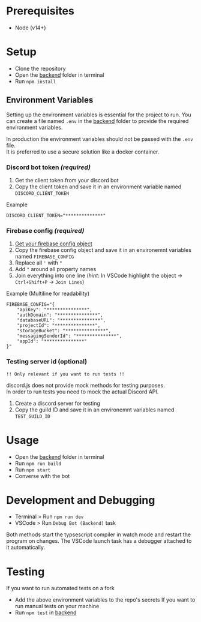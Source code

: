# Prerequisites
- Node (v14+)

# Setup
- Clone the repository
- Open the [backend](backend) folder in terminal
- Run `npm install`

## Environment Variables
Setting up the environment variables is essential for the project to run.
You can create a file named `.env` in the [backend](backend) folder to provide the required environment variables.

In production the environment variables should not be passed with the `.env` file.  
It is preferred to use a secure solution like a docker container.

### Discord bot token *(required)*
1. Get the client token from your discord bot
2. Copy the client token and save it in an environment variable named `DISCORD_CLIENT_TOKEN`

Example
```env
DISCORD_CLIENT_TOKEN="**************"
```
### Firebase config *(required)*
1. [Get your firebase config object](https://support.google.com/firebase/answer/7015592)
2. Copy the firebase config object and save it in an environemnt variables named `FIREBASE_CONFIG`
3. Replace all `'` with `"`
4. Add `"` around all property names
5. Join everything into one line (_hint:_ In VSCode highlight the object -> `Ctrl+Shift+P` -> `Join Lines`)

Example (Multiline for readability)
```env
FIREBASE_CONFIG="{
    "apiKey": "***************",
    "authDomain": "***************",
    "databaseURL": "***************",
    "projectId": "***************",
    "storageBucket": "***************",
    "messagingSenderId": "***************",
    "appId": "***************"
}"
```
### Testing server id (optional)
`!! Only relevant if you want to run tests !!`

discord.js does not provide mock methods for testing purposes.  
In order to run tests you need to mock the actual Discord API.

1. Create a discord server for testing
2. Copy the guild ID and save it in an environemnt variables named `TEST_GUILD_ID`

# Usage
- Open the [backend](backend) folder in terminal
- Run `npm run build`
- Run `npm start`
- Converse with the bot

# Development and Debugging 
- Terminal > Run `npm run dev`
- VSCode > Run `Debug Bot (Backend)` task

Both methods start the typsescript compiler in watch mode and restart the program on changes.
The VSCode launch task has a debugger attached to it automatically.

# Testing  
If you want to run automated tests on a fork
- Add the above environment variables to the repo's secrets
If you want to run manual tests on your machine
- Run `npm test` in [backend](backend)